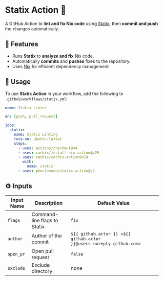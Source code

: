 # Statix Action 🚀

A GitHub Action to **lint and fix Nix code** using [Statix](https://github.com/nerdypepper/statix), then **commit and push** the changes automatically.

## 📌 Features
- Runs **Statix** to **analyze and fix** Nix code.
- Automatically **commits** and **pushes** fixes to the repository.
- Uses [Nix](https://nixos.org/) for efficient dependency management.

## 🚀 Usage

To use **Statix Action** in your workflow, add the following to `.github/workflows/statix.yml`:

```yaml
name: Statix Linter

on: [push, pull_request]

jobs:
  statix:
    name: Statix Linting
    runs-on: ubuntu-latest
    steps:
      - uses: actions/checkout@v4
      - uses: cachix/install-nix-action@v25
      - uses: cachix/cachix-action@v14
        with:
          name: statix
      - uses: phucleeuwu/statix-action@v2
```

## ⚙️ Inputs

| Input Name       | Description                                 | Default Value |
|-----------------|--------------------------------------------|--------------|
| `flags`         | Command-line flags to Statix              | `fix`        |
| `author`        | Author of the commit                      | `${{ github.actor }} <${{ github.actor }}@users.noreply.github.com>` |
| `open_pr`       | Open pull request                          | `false`      |
| `exclude`       | Exclude directory                          | none         |
